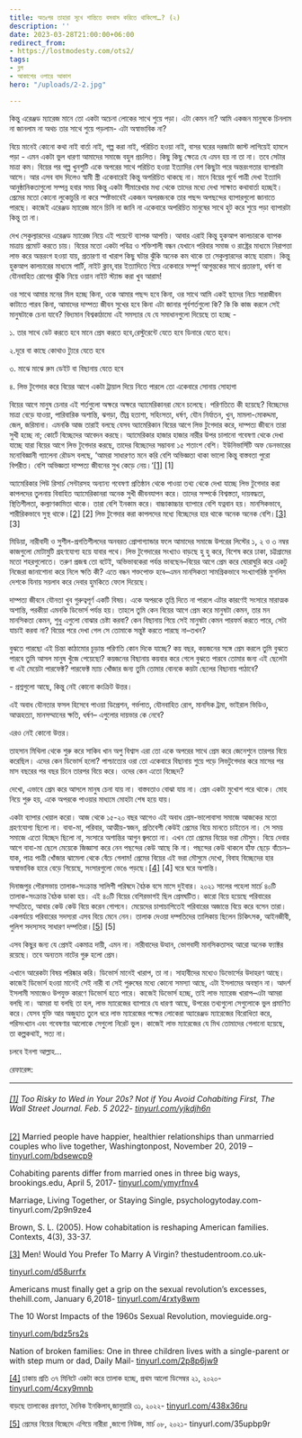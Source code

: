 ```yaml
---
title: অতঃপর তাহারা সুখে শান্তিতে বসবাস করিতে থাকিলো…? (২)
description: ''
date: 2023-03-28T21:00:00+06:00
redirect_from:
- https://lostmodesty.com/ots2/
tags:
- ব্লগ
- আকাশের ওপারে আকাশ
hero: "/uploads/2-2.jpg"

---
```

কিন্তু এরেঞ্জড ম্যারেজ মানে তো একটা অচেনা লোকের সাথে শুয়ে পড়া। এটা কেমন না? আমি একজন মানুষকে চিনলাম না জানলাম না অথচ তার সাথে শুয়ে পড়লাম- এটা অস্বাভাবিক না?

বিয়ে মানেই কোনো কথা নাই বার্তা নাই, গল্প করা নাই, পরিচিত হওয়া নাই, বাসর ঘরের দরজাটা জাস্ট লাগিয়েই হামলে পড়া - এমন একটা ভুল ধারণা আমাদের সমাজে বহুল প্রচলিত। কিছু কিছু ক্ষেত্রে যে এমন হয় না তা না। তবে সেটার মাত্রা কম। বিয়ের পর গল্প খুনশুটি একে অপরের সাথে পরিচিত হওয়া ইত্যাদির বেশ কিছুটা পরে অন্তরংগতার ব্যাপারটা আসে। আর এসব বাদ দিলেও স্বামী স্ত্রী একেবারেই কিন্তু অপরিচিত থাকছে না। মানে বিয়ের পূর্বে পাত্রী দেখা ইত্যাদি আনুষ্ঠানিকতাগুলো সম্পন্ন হবার সময় কিন্তু একটা সীমারেখার মধ্য থেকে তাদের মধ্যে দেখা সাক্ষাত কথাবার্তা হচ্ছেই। প্রেমের মতো কোনো লুকোচুরি না করে স্পষ্টভাবেই একজন অপরজনকে তার পছন্দ অপছন্দের ব্যাপারগুলো জানাতে পারছে। কাজেই এরেঞ্জড ম্যারেজ মানে চিনি না জানি না একেবারে অপরিচিত মানুষের সাথে হুট করে শুয়ে পড়া ব্যাপারটা কিন্তু তা না।

দেখ সেকুল্যারদের এরেঞ্জড ম্যারেজ নিয়ে এই পয়েন্টে ব্যাপক আপত্তি। আবার এরাই কিন্তু হুকআপ কালচারকে ব্যাপক মাত্রায় প্রমোট করতে চায়। বিয়ের মতো একটা পবিত্র ও শক্তিশালী বন্ধন যেখানে পরিবার সমাজ ও রাষ্ট্রের মাধ্যমে নিরাপত্তা লাভ করে অন্তরংগ হওয়া যায়, প্রতারণা বা খারাপ কিছু ঘটার ঝুঁকি অনেক কম থাকে তা সেকুল্যারদের কাছে হারাম। কিন্তু হুকআপ কালচারের মাধ্যমে পার্টি, নাইট ক্লাব,বার ইত্যাদিতে গিয়ে একেবারে সম্পূর্ণ আগুন্তকের সাথে প্রতারণা, ধর্ষণ বা যৌনবাহিত রোগের ঝুঁকি নিয়ে ওয়ান নাইট স্ট্যান্ড করা খুব আরাম!

ওর সাথে আমার মনের মিল হচ্ছে কিনা, ওকে আমার পছন্দ হবে কিনা, ওর সাথে আমি একই ছাদের নিচে সারাজীবন কাটাতে পারব কিনা, আমাদের দাম্পত্য জীবন সুখের হবে কিনা এটা জানার পূর্বশর্তগুলো কি? কি কি কাজ করলে সেই মানুষটাকে চেনা যাবে? বিদ্যমান বিশ্বকাঠামো এই সমস্যার যে যে সমাধানগুলো দিয়েছে তা হচ্ছে -

১. তার সাথে ডেট করতে হবে মানে প্রেম করতে হবে,রেস্টুরেন্টে যেতে হবে ডিনারে যেতে হবে।

২.দূরে বা কাছে কোথাও ট্যুরে যেতে হবে

৩. মাঝে মাঝে রুম ডেইট বা বিছানায় যেতে হবে

৪. লিভ টুগেদার করে বিয়ের আগে একটা ট্রায়াল দিয়ে নিতে পারলে তো একেবারে সোনায় সোহাগা

বিয়ের আগে মানুষ চেনার এই শর্তগুলো অক্ষরে অক্ষরে অ্যামেরিকানরা মেনে চলেছে। পরিণতিতে কী হয়েছে? বিচ্ছেদের মাত্রা বেড়ে যাওয়া, পারিবারিক অশান্তি, ঝগড়া, তীব্র হতাশা, সহিংসতা, ধর্ষণ, যৌন নির্যাতন, খুন, মামলা-মোকদ্দমা, জেল, জরিমানা। এমনকি আজ তারাই বলছে যেসব অ্যামেরিকান বিয়ের আগে লিভ টুগেদার করে, দাম্পত্য জীবনে তারা সুখী হচ্ছে না; কোর্টে বিচ্ছেদের আবেদন করছে। অ্যামেরিকার হাজার হাজার নারীর উপর চালানো গবেষণা থেকে দেখা যাচ্ছে যারা বিয়ের আগে লিভ টুগেদার করছে, তাদের বিচ্ছেদের সম্ভাবনা ১৫ শতাংশ বেশি। ইউনিভার্সিটি অফ ডেনভারের মনোবিজ্ঞানী গ্যালেনা রৌডস বলছে, ‘আমরা সাধারণত মনে করি বেশি অভিজ্ঞতা থাকা ভালো কিন্তু বাস্তবতা পুরো বিপরীত। বেশি অভিজ্ঞতা দাম্পত্য জীবনের সুখ কেড়ে নেয়।‘[\[1\]](#_ftn1) \[1\]

অ্যামেরিকার পিউ রিসার্চ সেন্টারসহ অন্যান্য গবেষণা প্রতিষ্ঠান থেকে পাওয়া তথ্য থেকে দেখা যাচ্ছে লিভ টুগেদার করা কাপলদের তুলনায় বিবাহিত অ্যামেরিকানরা অনেক সুখী জীবনযাপন করে। তাদের সম্পর্কে বিশ্বস্ততা, দায়বদ্ধতা, স্থিতিশীলতা, কল্যাণকামিতা থাকে। তারা বেশি ইনকাম করে। বাচ্চাকাচ্চার ব্যাপারে বেশি যত্নবান হয়। মানসিকভাবে, শারীরিকভাবে সুস্থ থাকে।[\[2\]](#_ftn2) \[2\] লিভ টুগেদার করা কাপলদের মধ্যে বিচ্ছেদের হার থাকে অনেক অনেক বেশি।[\[3\]](#_ftn3) \[3\]

মিডিয়া, নারীবাদী ও সুশীল-প্রগতিশীলদের অনবরত প্রোপাগ্যান্ডার ফলে আমাদের সমাজে উপরের লিস্টের ১, ২ ও ৩ নম্বর কাজগুলো মোটামুটি গ্রহণযোগ্য হয়ে যাবার পথে। লিভ টুগেদারের সংখ্যাও বাড়ছে হু হু করে, বিশেষ করে ঢাকা, চট্টগ্রামের মতো শহরগুলোতে। তরুণ প্রজন্ম তো বটেই, অভিভাবকেরা পর্যন্ত ভাবছেন–বিয়ের আগে প্রেম করে ঘোরাঘুরি করে একটু নিজেরা জানাশোনা করে নিলে ক্ষতি কী? এতে বন্ধন শক্তপোক্ত হবে–এমন মানসিকতা সামগ্রিকভাবে সংখ্যাগরিষ্ঠ মুসলিম দেশকে যিনায় সয়লাব করে দেবার হুমকিতে ফেলে দিয়েছে।

দাম্পত্য জীবনে যৌনতা খুব গুরুত্বপূর্ণ একটি বিষয়। একে অপরকে তৃপ্তি দিতে না পারলে এটার কারণেই সংসারে মারাত্মক অশান্তি, পরকীয়া এমনকি ডিভোর্স পর্যন্ত হয়। তাহলে তুমি কেন বিয়ের আগে প্রেম করে মানুষটা কেমন, তার মন মানসিকতা কেমন, শুধু এগুলো বোঝার চেষ্টা করবা? কেন বিছানায় গিয়ে সেই মানুষটা কেমন পারফর্ম করতে পারে, সেটা যাচাই করবা না? বিয়ের পরে দেখা গেল সে তোমাকে সন্তুষ্ট করতে পারছে না–তখন?

বুঝতে পারছো এই চিন্তা কাঠামোর চূড়ান্ত পরিণতি কোন দিকে যাচ্ছে? কয় বছর, কয়জনের সঙ্গে প্রেম করলে তুমি বুঝতে পারবে তুমি আসল মানুষ খুঁজে পেয়েছো? কয়জনের বিছানায় কয়বার করে গেলে বুঝতে পারবে তোমার জন্য এই ছেলেটা বা এই মেয়েটা পারফেক্ট? পারফেক্ট ম্যাচ খোঁজার জন্য তুমি তোমার বোনকে কয়টা ছেলের বিছানায় পাঠাবে?

\- প্রশ্নগুলো আছে, কিন্তু নেই কোনো কংক্রিট উত্তর।

এই অবাধ যৌনতার ফসল হিসেবে পাওয়া ডিপ্রেশন, গর্ভপাত, যৌনবাহিত রোগ, মানসিক ট্রমা, ভাইরাল ভিডিও, আত্মহত্যা, মানসম্মানের ক্ষতি, ধর্ষণ– এগুলোর দায়ভার কে নেবে?

এরও নেই কোনো উত্তর।

তাহসান মিথিলা থেকে শুরু করে সাকিব খান অপু বিশ্বাস এরা তো একে অপরের সাথে প্রেম করে জেনেশুনে তারপর বিয়ে করেছিল। এদের কেন ডিভোর্স হলো? পাশ্চাত্যের ওরা তো একেবারে বিছানায় শুয়ে পড়ে লিভটুগেদার করে মাসের পর মাস বছরের পর বছর চিনে তারপর বিয়ে করে। ওদের কেন এতো বিচ্ছেদ?

দেখো, এভাবে প্রেম করে আসলে মানুষ চেনা যায় না। বাস্তবতাও বোঝা যায় না। প্রেম একটা মুখোশ পরে থাকে। মোহ নিয়ে শুরু হয়, একে অপরকে পাওয়ার মাধ্যমে মোহটা শেষ হয়ে যায়।

একটা ব্যাপার খেয়াল করো। আজ থেকে ১৫-২০ বছর আগেও এই অবাধ প্রেম-ভালোবাসা সমাজে আজকের মতো গ্রহণযোগ্য ছিলো না। বাবা-মা, পরিবার, আত্মীয়-স্বজন, প্রতিবেশী কেউই প্রেমের বিয়ে মানতে চাইতেন না। সে সময় সমাজে এতো বিচ্ছেদ ছিলো না, সংসারে অশান্তির আগুন জ্বলতো না। এখন তো প্রেমের বিয়ের ভরা মৌসুম। বিয়ে দেবার আগে বাবা-মা ছেলে মেয়েকে জিজ্ঞাসা করে নেন পছন্দের কেউ আছে কি না। পছন্দের কেউ থাকলে হাঁফ ছেড়ে বাঁচেন–যাক, পাত্র পাত্রী খোঁজার ঝামেলা থেকে বেঁচে গেলাম! প্রেমের বিয়ের এই ভরা মৌসুমে দেখো, বিবাহ বিচ্ছেদের হার অস্বাভাবিক হারে বেড়ে গিয়েছে, সংসারগুলো ভেঙে পড়ছে।[\[4\]](#_ftn4) \[4\] ঘরে ঘরে অশান্তি।

দিনাজপুর পৌরসভায় তালাক-সংক্রান্ত সালিশী পরিষদে বৈঠক বসে মাসে দুইবার। ২০২১ সালের পহেলা মার্চে ৪০টি তালাক-সংক্রান্ত বৈঠক ডাকা হয়। এই ৪০টি বিয়ের বেশিরভাগই ছিল প্রেমঘটিত। কারো বিয়ে হয়েছে পরিবারের সম্মতিতে, আবার কেউ কেউ বিয়ে করেন গোপনে। মেয়েদের চাপাচাপিতেই পরিবারের অজান্তে বিয়ে করে বসেন তারা। একপর্যায়ে পরিবারের সদস্যরা এসব বিয়ে মেনে নেন। তালাক দেওয়া দম্পতিদের তালিকায় ছিলেন চিকিৎসক, আইনজীবী, পুলিশ সদস্যসহ সাধারণ দম্পতিরা।[\[5\]](#_ftn5) \[5\]

এসব কিছুর জন্য যে প্রেমই একমাত্র দায়ী, এমন না। নারীবাদের উত্থান, ভোগবাদী মানসিকতাসহ আরো অনেক ফ্যাক্টর রয়েছে। তবে অন্যতম নাটের গুরু হলো প্রেম।

এখানে আরেকটা বিষয় পরিষ্কার করি। ডিভোর্স মানেই খারাপ, তা না। সাহাবীদের মধ্যেও ডিভোর্সের উদাহরণ আছে। কাজেই ডিভোর্স হওয়া মানেই সেই নারী বা সেই পুরুষের মধ্যে কোনো সমস্যা আছে, এটা ইসলামের অবস্থান না। আদর্শ ইসলামী সমাজেও উপযুক্ত কারণে ডিভোর্স হতে পারে। কাজেই ডিভোর্স হচ্ছে, তাই লাভ ম্যারেজ খারাপ–এটা আমরা বলছি না। আমরা যা বলছি তা হল, লাভ ম্যারেজের ব্যাপারে যে ধারণা আছে, উপরের তথ্যগুলো সেগুলোকে ভুল প্রমাণিত করে। যেসব যুক্তি আর অজুহাত তুলে ধরে লাভ ম্যারেজের পক্ষের লোকেরা অ্যারেঞ্জড ম্যারেজের বিরোধিতা করে, পরিসংখ্যান এবং গবেষণার আলোকে সেগুলো নিরেট ভুল। কাজেই লাভ ম্যারেজের যে মিথ তোমাদের গেলানো হয়েছে, তা কল্পকথাই, সত্য না।

চলবে ইনশা আল্লাহ...

রেফারেন্স:

***

###### [\[1\]](#_ftnref1) Too Risky to Wed in Your 20s? Not if You Avoid Cohabiting First, The Wall Street Journal. Feb. 5 2022- [tinyurl.com/yjkdjh6n](https://tinyurl.com/yjkdjh6n)

[\[2\]](#_ftnref2) Married people have happier, healthier relationships than unmarried couples who live together, Washingtonpost, November 20, 2019 – [tinyurl.com/bdsewcp9](https://tinyurl.com/bdsewcp9)

Cohabiting parents differ from married ones in three big ways, brookings.edu, April 5, 2017- [tinyurl.com/ymyrfnv4](https://tinyurl.com/ymyrfnv4)

Marriage, Living Together, or Staying Single, psychologytoday.com-tinyurl.com/2p9n9ze4

Brown, S. L. (2005). How cohabitation is reshaping American families. Contexts, 4(3), 33-37.

[\[3\]](#_ftnref3) Men! Would You Prefer To Marry A Virgin? thestudentroom.co.uk-

[tinyurl.com/d58urrfx](https://tinyurl.com/d58urrfx)

Americans must finally get a grip on the sexual revolution’s excesses, thehill.com, January 6,2018- [tinyurl.com/4rxty8wm](https://tinyurl.com/4rxty8wm)

The 10 Worst Impacts of the 1960s Sexual Revolution, movieguide.org-

[tinyurl.com/bdz5rs2s](https://tinyurl.com/bdz5rs2s)

Nation of broken families: One in three children lives with a single-parent or with step mum or dad, Daily Mail- [tinyurl.com/2p8p6jw9](https://tinyurl.com/2p8p6jw9)

[\[4\]](#_ftnref4) ঢাকায় প্রতি ৩৭ মিনিটে একটা করে তালাক হচ্ছে, প্রথম আলো ডিসেম্বর ২১, ২০২০- [tinyurl.com/4cxy9mnb](https://tinyurl.com/4cxy9mnb)

বাড়ছে তালাকের প্রবণতা, দৈনিক ইনকিলাব,জানুয়ারি ৩১, ২০২২- [tinyurl.com/438x36ru](https://tinyurl.com/438x36ru)

[\[5\]](#_ftnref5) প্রেমের বিয়ের বিচ্ছেদে এগিয়ে নারীরা ,জাগো নিউজ, মার্চ ০৮, ২০২১- tinyurl.com/35upbp9r